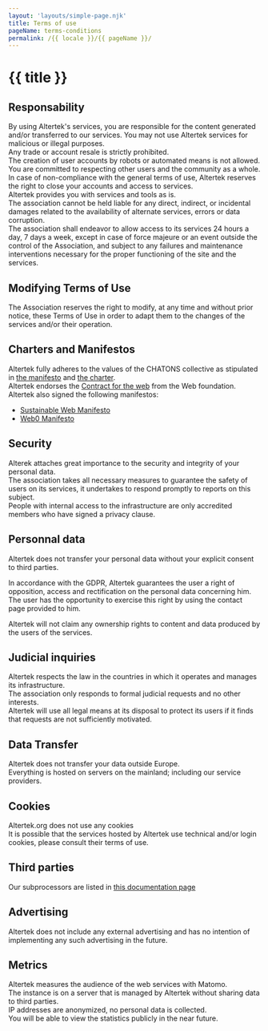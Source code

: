 ```yaml
---
layout: 'layouts/simple-page.njk'
title: Terms of use
pageName: terms-conditions
permalink: /{{ locale }}/{{ pageName }}/
---
```


# {{ title }}

## Responsability  
By using Altertek's services, you are responsible for the content generated and/or transferred to our services.
You may not use Altertek services for malicious or illegal purposes.  
Any trade or account resale is strictly prohibited.  
The creation of user accounts by robots or automated means is not allowed.  
You are committed to respecting other users and the community as a whole.  
In case of non-compliance with the general terms of use, Altertek reserves the right to close your accounts and access to services.  
Altertek provides you with services and tools as is.  
The association cannot be held liable for any direct, indirect, or incidental damages related to the availability of alternate services, errors or data corruption.  
The association shall endeavor to allow access to its services 24 hours a day, 7 days a week, except in case of force majeure or an event outside the control of the Association, and subject to any failures and maintenance interventions necessary for the proper functioning of the site and the services.  

## Modifying Terms of Use  
The Association reserves the right to modify, at any time and without prior notice, these Terms of Use in order to adapt them to the changes of the services and/or their operation.  

## Charters and Manifestos  
Altertek fully adheres to the values of the CHATONS collective as stipulated in [the manifesto](https://chatons.org/en/manifeste) and [the charter](https://chatons.org/en/charte).  
Altertek endorses the [Contract for the web](https://contractfortheweb.org) from the Web foundation.  
Altertek also signed the following manifestos:  
- [Sustainable Web Manifesto](https://www.sustainablewebmanifesto.com/)  
- [Web0 Manifesto](https://web0.small-web.org/)  

## Security  
Alterek attaches great importance to the security and integrity of your personal data.  
The association takes all necessary measures to guarantee the safety of users on its services, it undertakes to respond promptly to reports on this subject.  
People with internal access to the infrastructure are only accredited members who have signed a privacy clause.  

## Personnal data
Altertek does not transfer your personal data without your explicit consent to third parties.

In accordance with the GDPR, Altertek guarantees the user a right of opposition, access and rectification on the personal data concerning him.  
The user has the opportunity to exercise this right by using the contact page provided to him.  

Altertek will not claim any ownership rights to content and data produced by the users of the services.

## Judicial inquiries  
Altertek respects the law in the countries in which it operates and manages its infrastructure.  
The association only responds to formal judicial requests and no other interests.  
Altertek will use all legal means at its disposal to protect its users if it finds that requests are not sufficiently motivated.  

## Data Transfer  
Altertek does not transfer your data outside Europe.  
Everything is hosted on servers on the mainland; including our service providers.  

## Cookies  
Altertek.org does not use any cookies  
It is possible that the services hosted by Altertek use technical and/or login cookies, please consult their terms of use.  

## Third parties  
Our subprocessors are listed in [this documentation page](https://docs.altertek.org/#/content/subprocessors)  

## Advertising  
Altertek does not include any external advertising and has no intention of implementing any such advertising in the future.  

## Metrics  
Altertek measures the audience of the web services with Matomo.  
The instance is on a server that is managed by Altertek without sharing data to third parties.  
IP addresses are anonymized, no personal data is collected.  
You will be able to view the statistics publicly in the near future.  